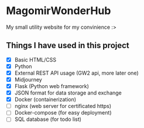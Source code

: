 # MagomirWonderHub

My small utility website for my convinience :>

## Things I have used in this project

- [x] Basic HTML/CSS
- [x] Python
- [x] External REST API usage (GW2 api, more later one)
- [x] Midjourney
- [x] Flask (Python web framework)
- [x] JSON format for data storage and exchange
- [x] Docker (containerization)
- [ ] nginx (web server for certificated https)
- [ ] Docker-compose (for easy deployment)
- [ ] SQL database (for todo list)
